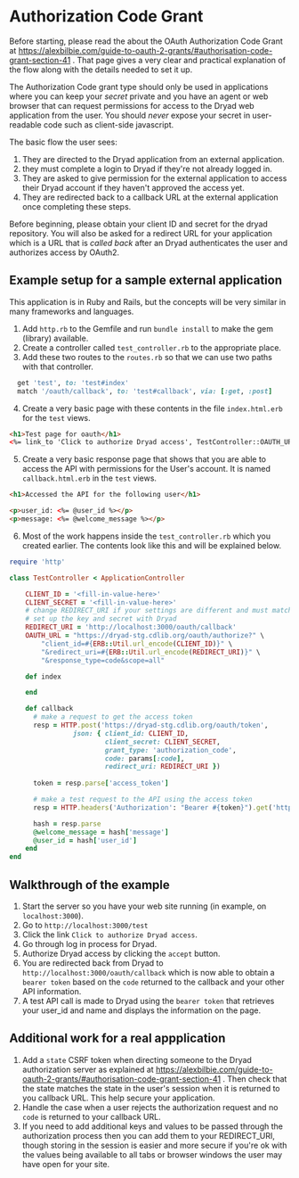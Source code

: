 # Authorization Code Grant

Before starting, please read the about the OAuth Authorization Code Grant at
https://alexbilbie.com/guide-to-oauth-2-grants/#authorisation-code-grant-section-41 .
That page gives a very clear and practical explanation of the flow along with the details
needed to set it up.

The Authorization Code grant type should only be used in applications where you can
keep your *secret* private and you have an agent or web browser that can request permissions
for access to the Dryad web application from the user. You should *never* expose your
secret in user-readable code such as client-side javascript.

The basic flow the user sees:
1. They are directed to the Dryad application from an external application.
2. they must complete a login to Dryad if they're not already logged in.
3. They are asked to give permission for the external application to access their Dryad
   account if they haven't approved the access yet.
4. They are redirected back to a callback URL at the external application once completing these steps.

Before beginning, please obtain your client ID and secret for the dryad repository.  You will also
be asked for a redirect URL for your application which is a URL that is *called back* after an
Dryad authenticates the user and authorizes access by OAuth2.

## Example setup for a sample external application

This application is in Ruby and Rails, but the concepts will be very similar in many frameworks and
languages.  

1. Add `http.rb` to the Gemfile and run `bundle install` to make the gem (library) available.
2. Create a controller called `test_controller.rb` to the appropriate place.
3. Add these two routes to the `routes.rb` so that we can use two paths with that controller.
```ruby
  get 'test', to: 'test#index'
  match '/oauth/callback', to: 'test#callback', via: [:get, :post]
```
4. Create a very basic page with these contents in the file `index.html.erb` for the `test` views.
```html
<h1>Test page for oauth</h1>
<%= link_to 'Click to authorize Dryad access', TestController::OAUTH_URL %>
```
5. Create a very basic response page that shows that you are able to access the API with
   permissions for the User's account.  It is named `callback.html.erb` in the `test` views.
```html
<h1>Accessed the API for the following user</h1>

<p>user_id: <%= @user_id %></p>
<p>message: <%= @welcome_message %></p>
```
6. Most of the work happens inside the `test_controller.rb` which you created earlier. The
   contents look like this and will be explained below.
```ruby
require 'http'

class TestController < ApplicationController

    CLIENT_ID = '<fill-in-value-here>'
    CLIENT_SECRET = '<fill-in-value-here>'
    # change REDIRECT_URI if your settings are different and must match server/path configured when you
    # set up the key and secret with Dryad
    REDIRECT_URI = 'http://localhost:3000/oauth/callback'
    OAUTH_URL = "https://dryad-stg.cdlib.org/oauth/authorize?" \
        "client_id=#{ERB::Util.url_encode(CLIENT_ID)}" \
        "&redirect_uri=#{ERB::Util.url_encode(REDIRECT_URI)}" \
        "&response_type=code&scope=all"

    def index

    end

    def callback
      # make a request to get the access token
      resp = HTTP.post('https://dryad-stg.cdlib.org/oauth/token', 
                json: { client_id: CLIENT_ID,
                        client_secret: CLIENT_SECRET,
                        grant_type: 'authorization_code',
                        code: params[:code],
                        redirect_uri: REDIRECT_URI })
      
      token = resp.parse['access_token']

      # make a test request to the API using the access token
      resp = HTTP.headers('Authorization': "Bearer #{token}").get('https://dryad-stg.cdlib.org/api/v2/test')

      hash = resp.parse
      @welcome_message = hash['message']
      @user_id = hash['user_id']
    end
end
```

## Walkthrough of the example

1. Start the server so you have your web site running (in example, on `localhost:3000`).
2. Go to `http://localhost:3000/test`
3. Click the link `Click to authorize Dryad access`.
4. Go through log in process for Dryad.
5. Authorize Dryad access by clicking the `accept` button.
6. You are redirected back from Dryad to `http://localhost:3000/oauth/callback` which 
   is now able to obtain a `bearer token` based on the `code` returned to the callback and your other
   API information.
7. A test API call is made to Dryad using the `bearer token` that retrieves your user_id and
   name and displays the information on the page.

## Additional work for a real appplication

1. Add a `state` CSRF token when directing someone to the Dryad authorization server as explained
   at https://alexbilbie.com/guide-to-oauth-2-grants/#authorisation-code-grant-section-41 .
   Then check that the state matches the state in the user's session when it is returned to you
   callback URL. This help secure your application.
2. Handle the case when a user rejects the authorization request and no `code` is returned
   to your callback URL.
3. If you need to add additional keys and values to be passed through the authorization process
   then you can add them to your REDIRECT_URI, though storing in the session is easier and more
   secure if you're ok with the values being available to all tabs or browser windows the
   user may have open for your site.
